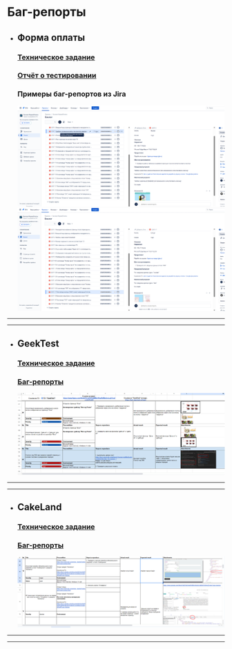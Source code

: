 # Баг-репорты

* ## Форма оплаты
    ### [Техническое задание](https://docs.google.com/document/d/1zQxoBdBGDVlQkiEaYuoHzY-ub9MibVqas4B4bLGp8gk/edit?usp=sharing)

    ### [Отчёт о тестировании](https://drive.google.com/file/d/1EPLovUtmWLR0sVN39sch2BVtaDoD3QVu/view?usp=sharing)

    ### Примеры баг-репортов из Jira

    ![Header](https://github.com/VladimirBychkov33/bugreports/blob/main/%D0%B1%D0%B0%D0%B3%202%20%D0%B8%D0%B7%20Jira.png)
    ![Header](https://github.com/VladimirBychkov33/bugreports/blob/main/%D0%B1%D0%B0%D0%B3%20%D0%B8%D0%B7%20Jira.png)

---
---
    

* ## GeekTest
    ### [Техническое задание](https://docs.google.com/document/d/1vS1A2lISyA9_-2J-gqDf88b44gIOWCUK1--zs6qFqMo/edit?usp=sharing)

    ### [Баг-репорты](https://docs.google.com/spreadsheets/d/1sHwUEjoyO5hq08YYoIHc9j2xKcri3nP5gXoN66a5rbE/edit#gid=129259580)

    ![Header](https://github.com/VladimirBychkov33/bugreports/blob/main/%D0%B1%D0%B0%D0%B3%D0%B8%20GeekTest.png)
    
 ---
 ---

* ## CakeLand
    ### [Техническое задание](https://docs.google.com/document/d/1qsVoFPVeSFQ0NKv9pyIIK7orIMw9-OvH90GzmndZh40/edit?usp=sharing)

    ### [Баг-репорты](https://docs.google.com/spreadsheets/d/11TGYclz0u7FJnfoVo5u-9fJns-kaP-brVukK_dIkVAk/edit#gid=129259580)

    ![Header](https://github.com/VladimirBychkov33/bugreports/blob/main/%D0%B1%D0%B0%D0%B3%D0%B8%20CakeLand.png)

---
---